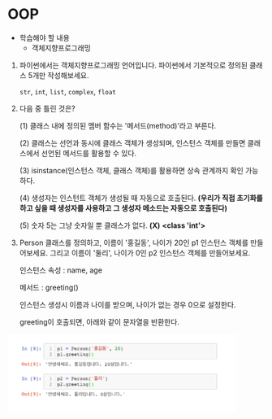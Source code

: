 # OOP

- 학습해야 할 내용
  - 객체지향프로그래밍

1. 파이썬에서는 객체지향프로그래밍 언어입니다. 파이썬에서 기본적으로 정의된 클래스 5개만 작성해보세요.

   `str`, `int`, `list`, `complex`, `float`



2. 다음 중 틀린 것은?

   (1) 클래스 내에 정의된 멤버 함수는 '메서드(method)'라고 부른다.

   (2) 클래스는 선언과 동시에 클래스 객체가 생성되며, 인스턴스 객체를 만들면 클래스에서 선언된 메서드를 활용할 수 있다.

   (3) isinstance(인스턴스 객체, 클래스 객체)를 활용하면 상속 관계까지 확인 가능하다.

   (4) 생성자는 인스턴트 객체가 생성될 때 자동으로 호출된다. **(우리가 직접 초기화를 하고 싶을 때 생성자를 사용하고 그 생성자 메소드는 자동으로 호출된다)**

   (5) 숫자 5는 그냥 숫자일 뿐 클래스가 없다. **(X)** **<class 'int'>**



3. Person 클래스를 정의하고, 이름이 '홍길동', 나이가 20인 p1 인스턴스 객체를 만들어보세요. 그리고 이름이 '둘리', 나이가 0인 p2 인스턴스 객체를 만들어보세요.

   인스턴스 속성 : name, age

   메서드 : greeting()

   인스턴스 생성시 이름과 나이를 받으며, 나이가 없는 경우 0으로 설정한다.

   greeting이 호출되면, 아래와 같이 문자열을 반환한다.

![](image/7.png)